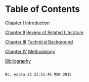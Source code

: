 Table of Contents 
=================
[Chapter I](#chapter1)
	[Introduction](#introduction)
	
[Chapter II](#chapterII)
	[Review of Related Literature](#reviewofrelatedliterature)
	
[Chapter III](#chapterIII)
	[Technical Background](#technicalbackground)
	
[Chapter IV](#chapterIV)
	[Methodology](#methodology)
	
[Bibliography](#bibliography)

                                                                                                                                             Вс. марта 22 22:51:46 MSK 2015



